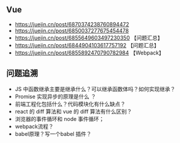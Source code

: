 ## Vue

- https://juejin.cn/post/6870374238760894472
- https://juejin.cn/post/6850037277675454478
- https://juejin.cn/post/6855649603497230350 【问题汇总】
- https://juejin.cn/post/6844904103617757192 【问题汇总】
- https://juejin.cn/post/6855892470790782984 【Webpack】

## 问题追溯

- JS 中函数继承主要是继承什么？可以继承函数体吗？如何实现继承？
- Promise 实现异步的原理是什么 ？
- 前端工程化包括什么？代码模块化有什么缺点？
- react 的 diff 算法和 vue 的 diff 算法有什么区别？
- 浏览器的事件循环和 node 事件循环；
- webpack流程？
- babel原理？写一个babel 插件？